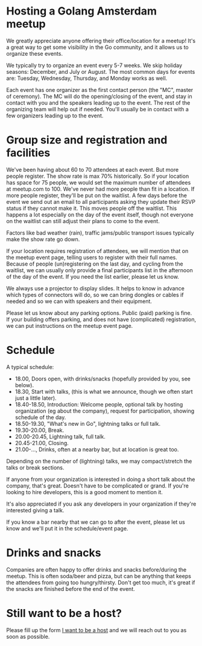 # Hosting a Golang Amsterdam meetup

We greatly appreciate anyone offering their office/location for a meetup! It's a
great way to get some visibility in the Go community, and it allows us to
organize these events.

We typically try to organize an event every 5-7 weeks. We skip holiday
seasons: December, and July or August. The most common days for events are:
Tuesday, Wednesday, Thursday, and Monday works as well.

Each event has one organizer as the first contact person (the "MC", master of
ceremony). The MC will do the opening/closing of the event, and stay in contact
with you and the speakers leading up to the event. The rest of the organizing
team will help out if needed. You'll usually be in contact with a few
organizers leading up to the event.

# Group size and registration and facilities

We've been having about 60 to 70 attendees at each event. But more people
register. The show rate is max 70% historically. So if your location has space
for 75 people, we would set the maximum number of attendees at meetup.com to
100. We've never had more people than fit in a location. If more people
register, they'll be put on the waitlist. A few days before the event we send
out an email to all participants asking they update their RSVP status if they
cannot make it. This moves people off the waitlist. This happens a lot
especially on the day of the event itself, though not everyone on the waitlist
can still adjust their plans to come to the event.

Factors like bad weather (rain), traffic jams/public transport issues typically
make the show rate go down.

If your location requires registration of attendees, we will mention that on
the meetup event page, telling users to register with their full names.
Because of people (un)registering on the last day, and cycling from the
waitlist, we can usually only provide a final participants list in the
afternoon of the day of the event. If you need the list earlier, please let us
know.

We always use a projector to display slides. It helps to know in advance which
types of connectors will do, so we can bring dongles or cables if needed and so
we can with speakers and their equipment.

Please let us know about any parking options. Public (paid) parking is fine. If
your building offers parking, and does not have (complicated) registration, we
can put instructions on the meetup event page.

# Schedule

A typical schedule:

- 18.00, Doors open, with drinks/snacks (hopefully provided by you, see below).
- 18.30, Start with talks, (this is what we announce, though we often start
  just a little later).
- 18.40-18.50, Introduction: Welcome people, optional talk by hosting
  organization (eg about the company), request for participation, showing
  schedule of the day.
- 18.50-19.30, "What's new in Go", lightning talks or full talk.
- 19.30-20.00, Break.
- 20.00-20.45, Lightning talk, full talk.
- 20.45-21.00, Closing.
- 21.00-..., Drinks, often at a nearby bar, but at location is great too.

Depending on the number of (lightning) talks, we may compact/stretch
the talks or break sections.

If anyone from your organization is interested in doing a short talk about
the company, that's great. Doesn't have to be complicated or grand. If
you're looking to hire developers, this is a good moment to mention it.

It's also appreciated if you ask any developers in your organization if they're
interested giving a talk.

If you know a bar nearby that we can go to after the event, please let us know
and we'll put it in the schedule/event page.

# Drinks and snacks

Companies are often happy to offer drinks and snacks before/during
the meetup. This is often soda/beer and pizza, but can be anything that
keeps the attendees from going too hungry/thirsty. Don't get too much,
it's great if the snacks are finished before the end of the event.

# Still want to be a host? 

Please fill up the form [I want to be a host](https://docs.google.com/forms/d/e/1FAIpQLSfQL7sqRjZz-tutbyfP27WHAFXll4TAHKfhQ4zSZKI8wFS7zA/viewform?usp=sf_link) and we will reach out to you as soon as possible.